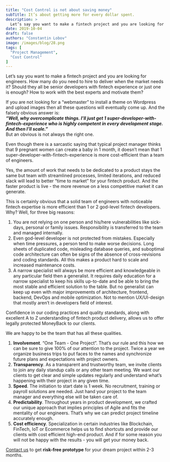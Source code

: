 ```yaml
---
title: "Cost Control is not about saving money"
subTitle: It’s about getting more for every dollar spent.
description: >
  Let’s say you want to make a fintech project and you are looking for engineers. How many do you need to hire to deliver when the market needs it? Should they all be senior developers with fintech experience or just one is enough? How to work with the best
date: 2019-10-04
draft: false
authors: "Constantin Lobov"
image: /images/blog/28.png
tags: [
  "Project Management",
  "Cost Control"
]
---
```


Let’s say you want to make a fintech project and you are looking for engineers. How many do you need to hire to deliver when the market needs it? Should they all be senior developers with fintech experience or just one is enough? How to work with the best experts and motivate them?

If you are not looking for a “webmaster” to install a theme on Wordpress and upload images then all these questions will eventually come up. And the falsely obvious answer is:<br>
***“Well, why overcomplicate things. I’ll just get 1 super-developer-with-fintech-experience who is highly competent in every development stage. And then I’ll scale.”***<br>
But an obvious is not always the right one.

Even though there is a sarcastic saying that typical project manager thinks that 9 pregnant women can create a baby in 1 month, it doesn’t mean that 1 super-developer-with-fintech-experience is more cost-efficient than a team of engineers.

Yes, the amount of work that needs to be dedicated to a product stays the same but team with streamlined processes, limited iterations, and reduced slack will lead to better “time to market” for your fintech product. And the faster product is live - the more revenue on a less competitive market it can generate.

This is certainly obvious that a solid team of engineers with noticeable fintech expertise is more efficient than 1 or 2 god-level fintech developers. Why? Well, for three big reasons:

1. You are not relying on one person and his/here vulnerabilities like sick-days, personal or family issues. Responsibility is transferred to the team and managed internally.
2. Even god-level developer is not protected from mistakes. Especially when time pressures, a person tend to make worse decisions. Long sheets of duplicated code, misleading database queries, and suboptimal code architecture can often be signs of the absence of cross-revisions and coding standards. All this makes a product hard to scale and increased maintenance costs.
3. A narrow specialist will always be more efficient and knowledgeable in any particular field then a generalist. It requires daily education for a narrow specialist to keep his skills up-to-date and be able to bring the most stable and efficient solution to the table. But no generalist can keep up even with major improvements of architecture, frontend, backend, DevOps and mobile optimization. Not to mention UX/UI-design that mostly aren’t in developers field of interest.

Confidence in our coding practices and quality standards, along with excellent A to Z understanding of fintech product delivery, allows us to offer legally protected MoneyBack to our clients.

We are happy to be the team that has all these qualities.

1. **Involvement**. “One Team - One Project”. That’s our rule and this how we can be sure to give 100% of our attention to the project. Twice a year we organize business trips to put faces to the names and synchronize future plans and expectations with project owners.
2. **Transparency**. As a transparent and trustworthy team, we invite clients to join any daily standup calls or any other team meeting. We want our clients to get clear and simple updates regularly and understand what’s happening with their project in any given time.
3. **Speed**. The initiation to start date is 1 week. No recruitment, training or payroll solutions are needed. Just hand your project to the team manager and everything else will be taken care of.
4. **Predictability**. Throughout years in product development, we crafted our unique approach that implies principles of Agile and fits the mentality of our engineers. That’s why we can predict project timeline accurately enough.
5. **Cost efficiency**. Specialization in certain industries like Blockchain, FinTech, IoT or Ecommerce helps us to find shortcuts and provide our clients with cost efficient high-end product. And if for some reason you will not be happy with the results - you will get your money back.

[Contact us](/contacts) to get **risk-free prototype** for your dream project within 2-3 months.